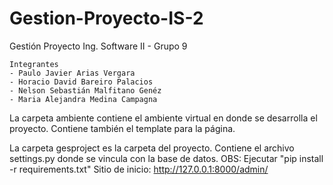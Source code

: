 # Gestion-Proyecto-IS-2
Gestión Proyecto Ing. Software II - Grupo 9

    Integrantes 
    - Paulo Javier Arias Vergara
    - Horacio David Bareiro Palacios
    - Nelson Sebastián Malfitano Genéz
    - Maria Alejandra Medina Campagna

La carpeta ambiente contiene el ambiente virtual en donde se desarrolla el proyecto. Contiene también el template para la página.

La carpeta gesproject es la carpeta del proyecto. Contiene el archivo settings.py donde se vincula con la base de datos.
OBS: Ejecutar "pip install -r requirements.txt"
Sitio de inicio: http://127.0.0.1:8000/admin/

